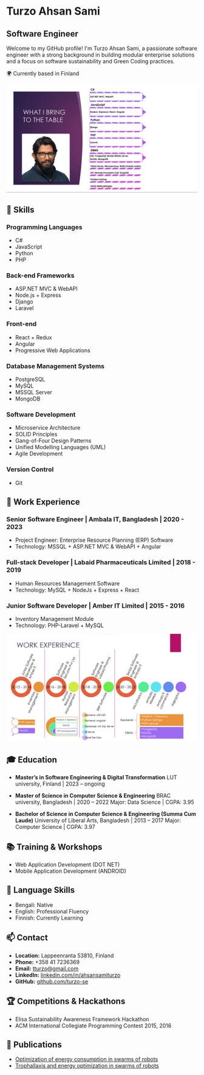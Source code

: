 # Turzo Ahsan Sami

## Software Engineer 

Welcome to my GitHub profile! I'm Turzo Ahsan Sami, a passionate software engineer with a strong background in building modular enterprise solutions and a focus on software sustainability and Green Coding practices.

🌍 Currently based in Finland

![Skills](https://raw.githubusercontent.com/ahsan-sami-turzo/ahsan-sami-turzo/main/Untitled2.png)

## 🔧 Skills

### Programming Languages
- C#
- JavaScript
- Python
- PHP

### Back-end Frameworks
- ASP.NET MVC & WebAPI
- Node.js + Express
- Django
- Laravel

### Front-end
- React + Redux
- Angular
- Progressive Web Applications

### Database Management Systems
- PostgreSQL
- MySQL
- MSSQL Server
- MongoDB

### Software Development
- Microservice Architecture
- SOLID Principles
- Gang-of-Four Design Patterns
- Unified Modelling Languages (UML)
- Agile Development

### Version Control
- Git

## 🚀 Work Experience

### Senior Software Engineer | Ambala IT, Bangladesh | 2020 - 2023
- Project Engineer: Enterprise Resource Planning (ERP) Software
- Technology: MSSQL + ASP.NET MVC & WebAPI + Angular

### Full-stack Developer | Labaid Pharmaceuticals Limited | 2018 - 2019
- Human Resources Management Software
- Technology: MySQL + NodeJs + Express + React

### Junior Software Developer | Amber IT Limited | 2015 - 2016
- Inventory Management Module
- Technology: PHP-Laravel + MySQL


![Work Experience](https://github.com/ahsan-sami-turzo/ahsan-sami-turzo/blob/main/Untitled.png)


## 🎓 Education

- **Master’s in Software Engineering & Digital Transformation**
  LUT university, Finland | 2023 – ongoing

- **Master of Science in Computer Science & Engineering**
  BRAC university, Bangladesh | 2020 – 2022
  Major: Data Science | CGPA: 3.95

- **Bachelor of Science in Computer Science & Engineering (Summa Cum Laude)**
  University of Liberal Arts, Bangladesh | 2013 – 2017
  Major: Computer Science | CGPA: 3.97

## 📚 Training & Workshops

- Web Application Development (DOT NET)
- Mobile Application Development (ANDROID)

## 🌱 Language Skills

- Bengali: Native
- English: Professional Fluency
- Finnish: Currently Learning

## 📫 Contact

- **Location:** Lappeenranta 53810, Finland
- **Phone:** +358 41 7236369
- **Email:** tturzo@gmail.com
- **LinkedIn:** [linkedin.com/in/ahsansamiturzo](https://linkedin.com/in/ahsansamiturzo)
- **GitHub:** [github.com/turzo-se](https://github.com/turzo-se)

## 🏆 Competitions & Hackathons

- Elisa Sustainability Awareness Framework Hackathon
- ACM International Collegiate Programming Contest 2015, 2016


## 📰 Publications

- [Optimization of energy consumption in swarms of robots](link)
- [Trophallaxis and energy optimization in swarms of robots](link)
